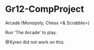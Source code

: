# Gr12-CompProject

Arcade (Monopoly, Chess <& Scrabble>)

Run 'The Arcade' to play.

@Xyreo did not work on this.
